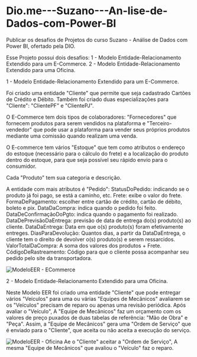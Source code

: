 # Dio.me---Suzano---An-lise-de-Dados-com-Power-BI
Publicar os desafios de Projetos do curso Suzano - Análise de Dados com Power BI, ofertado pela DIO.

Esse Projeto possui dois desafios: 1 - Modelo Entidade-Relacionamento Extendido para um E-Commerce.
                                   2 - Modelo Entidade-Relacionamento Extendido para uma Oficina.

1 - Modelo Entidade-Relacionamento Extendido para um E-Commerce.

Foi criado uma entidade "Cliente" que permite que seja cadastrado Cartões de Crédito e Débito. Também foi criado duas especializações para "Cliente": "ClientePF" e "ClientePJ".

O E-Commerce tem dois tipos de colaboradores: "Fornecedores" que fornecem produtos para serem vendidos na plataforma e "Terceiro-vendedor" que pode usar a plataforma
para vender seus próprios produtos mediante uma comissão quando realizam uma venda.

O E-commerce tem vários "Estoque" que tem como atributos o endereço do estoque (necessário para o cálculo do frete) e a localização do produto dentro do estoque, para que seja possível seu rápido envio para o consumidor.

Cada "Produto" tem sua categoria e descrição.

A entidade com mais atributos é "Pedido": StatusDoPedido: indicando se o produto já foi pago, se está a caminho, etc.
                                          Frete: exibe o valor do frete.
                                          FormaDePagamento: escolher entre cartão de crédito, cartão de débito, boleto e pix.
                                          DataDaCompra: indica quando o pedido foi feito.
                                          DataDeConfirmaçãoDoPgto: indica quando o pagamento foi realizado.
                                          DataDePrevisãoDaEntrega: previsão de data de entrega do(s) produto(s) ao cliente.
                                          DataDaEntrega: Data em que o(s) produto(s) foram efetivamente entreges.
                                          DiasParaDevolução: Quantos dias, a partir da DataDaEntrega, o cliente tem o direito de devolver o(s) produto(s) e serem ressarcidos.
                                          ValorTotalDaCompra: A soma dos valores dos produtos + Frete.            
                                          CódigoDeRastreamento: Código para que o cliente possa acompanhar seu pedido pelo site da transportadora.

![ModeloEER - ECommerce](https://github.com/user-attachments/assets/2f0be0f2-6e26-4463-afb4-f5871d91ce56)


2 - Modelo Entidade-Relacionamento Extendido para uma Oficina.

Neste Modelo EER foi criado uma entidade "Cliente" que pode entregar vários "Veículos" para uma ou várias "Equipes de Mecânicos" avaliarem se os "Veículos" precisam de reparo ou apenas uma revisão periódica.
Após avaliar o "Veículo", A "Equipe de Mecânicos" faz um orçamento com os valores de preço puxados de duas tabelas de referência: "Mão de Obra" e "Peça".
Assim, a "Equipe de Mecânicos" gera uma "Ordem de Serviço" que é enviado para o "Cliente", que aceita ou não aceita a execução do serviço.

![ModeloEER - Oficina](https://github.com/user-attachments/assets/61ab8cde-6fa7-4607-b52e-78b739b5e6eb)
Ae o "Cliente" aceitar a "Ordem de Serviço", A mesma "Equipe de Mecânicos" que avaliou o "Veículo" faz o reparo. 
